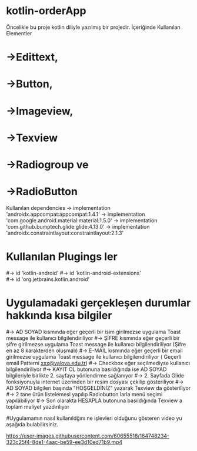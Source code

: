 # kotlin-orderApp
Öncelikle bu proje kotlin diliyle yazılmış bir projedir. 
İçeriğinde Kullanılan Elementler
# ->Edittext, 
# ->Button, 
# ->Imageview,
# ->Texview
# ->Radiogroup ve 
# ->RadioButton

Kullanılan dependencies
-> implementation 'androidx.appcompat:appcompat:1.4.1'
-> implementation 'com.google.android.material:material:1.5.0'
-> implementation 'com.github.bumptech.glide:glide:4.13.0'
-> implementation 'androidx.constraintlayout:constraintlayout:2.1.3'

# Kullanılan Plugings ler
#-> id 'kotlin-android'
#-> id 'kotlin-android-extensions'  
#-> id 'org.jetbrains.kotlin.android'

# Uygulamadaki gerçekleşen durumlar hakkında kısa bilgiler 
#-> AD SOYAD kısmında eğer geçerli bir isim girilmezse uygulama Toast message ile kullanıcı bilgilendiriliyor
#-> ŞİFRE kısmında eğer geçerli bir şifre girilmezse uygulama Toast message ile kullanıcı bilgilendiriliyor (Şifre en az 8 karakterden oluşmalı)
#-> E-MAİL kısmında eğer geçerli bir email girilmezse uygulama Toast message ile kullanıcı bilgilendiriliyor ( Geçerli email Patterni xxx@yalova.edu.tr) 
#-> Checkbox eğer seçilmediyse kullanıcı bilgilendiriliyor
#-> KAYIT OL butonuna basıldığında ise AD SOYAD bilgileriyle birlikte 2. sayfaya yönlendirme sağlanıyor
#-> 2. Sayfada Glide fonksiyonuyla internet üzerinden bir resim dosyası çekilip gösteriliyor
#-> AD SOYAD bilgileri başında "HOŞGELDİNİZ" yazarak Texview da gösteriliyor
#-> 2 tane ürün listelemesi yapılıp Radiobutton larla menü seçimi yapılabiliyor 
#-> Son olarakta HESAPLA butonuna basıldığında Texview a toplam maliyet yazdırılıyor

#Uygulamamın nasıl kullanıldğını ne işlevleri olduğunu gösteren video yu aşağıda bulabilirsiniz.

https://user-images.githubusercontent.com/60655518/164748234-323c25f4-8de1-4aac-be59-ee3d10ed71b9.mp4

